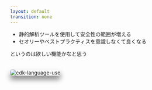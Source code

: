 ```yaml
---
layout: default
transition: none
---
```


<style scoped>
.slidev-vclick-hidden {
  display: none;
}

.image {
  border-radius: 5px;
  box-shadow: 0px 10px 15px 0px gray;
  margin: 20px auto auto auto;
}
</style>

<section-title title="CDK ではそのようなツールは不要なのか？" />

<div class="_bullet" depth="2" v-click.hide="4">

* 静的解析ツールを使用して安全性の範囲が増える
* セオリーやベストプラクティスを意識しなくて良くなる

というのは欲しい機能かなと思う

</div>

<img v-click="4" src="/cdk-issue.png" class="w-200 h-100 mx-10 image" alt="cdk-language-use" />

<!--
だからと言って不必要かと言われると、私はそうではないと思っていて、静的解析ツールを使用して保証される安全性の範囲が増えたり、セオリーやベストプラクティスをコードを書くたびに意識しなくて良くなる。というのはライブラリの利用者としては欲しい機能だなーと思うのです。  
だって、私たちの目的は 顧客だったり自社が抱えている問題をソフトウェアで解決することであって、CDKコードを書くことでもなく、セオリーやベストプラクティスを知ることでもないのですから。
-->
